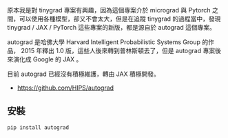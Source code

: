 
原本我是對 tinygrad 專案有興趣，因為這個專案介於 micrograd 與 Pytorch 之間，可以使用各種模型，卻又不會太大，但是在追蹤 tinygrad 的過程當中，發現 tinygrad / JAX / PyTorch 這些專案的新版，都是源自於 autograd 這個專案。

autograd 是哈佛大學 Harvard Intelligent Probabilistic Systems Group 的作品， 2015 年釋出 1.0 版，這些人後來轉到普林斯頓去了，但是 autograd 專案後來演化成 Google 的 JAX 。

目前 autograd 已經沒有積極維護，轉由 JAX 積極開發。


* https://github.com/HIPS/autograd


## 安裝

```
pip install autograd
```

